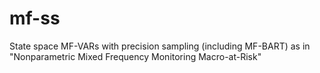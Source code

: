 # mf-ss
State space MF-VARs with precision sampling (including MF-BART) as in "Nonparametric Mixed Frequency Monitoring Macro-at-Risk"
